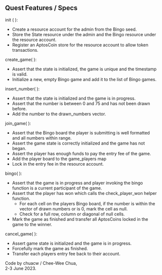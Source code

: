 ## Quest Features / Specs

init ( ):
* Create a resource account for the admin from the Bingo seed.
* Store the State resource under the admin and the Bingo resource under the resource account.
* Register an AptosCoin store for the resource account to allow token transactions.

create_game( ):
* Assert that the state is initialized, the game is unique and the timestamp is valid.
* Initialize a new, empty Bingo game and add it to the list of Bingo games.

insert_number( ):
* Assert that the state is initialized and the game is in progress.
* Assert that the number is between 0 and 75 and has not been drawn before.
* Add the number to the drawn_numbers vector. 

join_game( ):
* Assert that the Bingo board the player is submitting is well formatted and all numbers within range.
* Assert the game state is correctly initialized and the game has not began.
* Assert the player has enough funds to pay the entry fee of the game.
* Add the player board to the game_players map
* Lock in the entry fee in the resource account.

bingo( ):
* Assert that the game is in progress and player invoking the bingo function is a current participant of the game.
* Assert that the player has won which calls the check_player_won helper function.
  * For each cell on the players Bingo board, if the number is within the vector of drawn numbers or is 0, mark the cell as null.
  * Check for a full row, column or diagonal of null cells.
* Mark the game as finished and transfer all AptosCoins locked in the game to the winner.

cancel_game( ):
* Assert game state is initialized and the game is in progress.
* Forcefully mark the game as finished.
* Transfer each players entry fee back to their account.

Code by chuacw / Chee-Wee Chua,    
2-3 June 2023.
